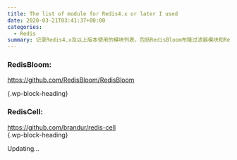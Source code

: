 ```yaml
---
title: The list of module for Redis4.x or later I used
date: 2020-03-21T03:41:37+00:00
categories:
  - Redis
summary: 记录Redis4.x及以上版本使用的模块列表，包括RedisBloom布隆过滤器模块和RedisCell限流模块的GitHub链接。
---
```

### **RedisBloom:**  
<https://github.com/RedisBloom/RedisBloom>  
  
 {.wp-block-heading}

### **RedisCell:**  
<https://github.com/brandur/redis-cell>  
 {.wp-block-heading}

<p class="has-luminous-vivid-orange-color has-text-color">
  Updating&#8230;
</p>